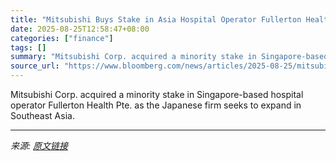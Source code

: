```yaml
---
title: "Mitsubishi Buys Stake in Asia Hospital Operator Fullerton Health"
date: 2025-08-25T12:58:47+08:00
categories: ["finance"]
tags: []
summary: "Mitsubishi Corp. acquired a minority stake in Singapore-based hospital operator Fullerton Health Pte. as the Japanese firm seeks to expand in Southeast Asia."
source_url: "https://www.bloomberg.com/news/articles/2025-08-25/mitsubishi-is-said-to-near-investment-in-fullerton-health"
---
```


Mitsubishi Corp. acquired a minority stake in Singapore-based hospital operator Fullerton Health Pte. as the Japanese firm seeks to expand in Southeast Asia.

---

*来源: [原文链接](https://www.bloomberg.com/news/articles/2025-08-25/mitsubishi-is-said-to-near-investment-in-fullerton-health)*
